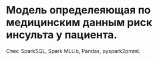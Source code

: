 # Модель определеяющая по медицинским данным риск инсульта у пациента.
Стек: SparkSQL, Spark MLLib, Pandas, pyspark2pmml.
